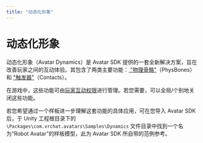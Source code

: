 ```yaml
---
title: "动态化形象"
---
```


# 动态化形象

动态化形象（Avatar Dynamics）是 Avatar SDK 提供的一套全新解决方案，旨在改善玩家之间的互动体验。其包含了两类主要功能：[ "物理骨骼"](/creators.vrchat.com/avatars/avatar-dynamics/physbones)（PhysBones）和 ["触发器"](/creators.vrchat.com/avatars/avatar-dynamics/contacts)（Contacts）。

在游戏中，这些功能可由[玩家互动权限](/docs.vrchat.com/SYSTEM/permissions-and-settings)进行管理。若您需要，可以全局/个别地关闭这些功能。

若您希望通过一个样板进一步理解这套功能的具体应用，可在您导入 Avatar SDK 后，于 Unity 工程根目录下的 `\Packages\com.vrchat.avatars\Samples\Dynamics` 文件目录中找到一个名为“Robot Avatar”的样板模型，此为 Avatar SDK 所自带的范例参考。
